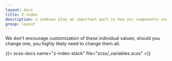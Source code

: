 ```yaml
---
layout: docs
title: Z-index
description: z-indexes play an important part in how our components overlay and interact with one another.
group: layout
---
```


We don't encourage customization of these individual values; should you change one, you highly likely need to change them all.

{{< scss-docs name="z-index-stack" file="scss/_variables.scss" >}}

